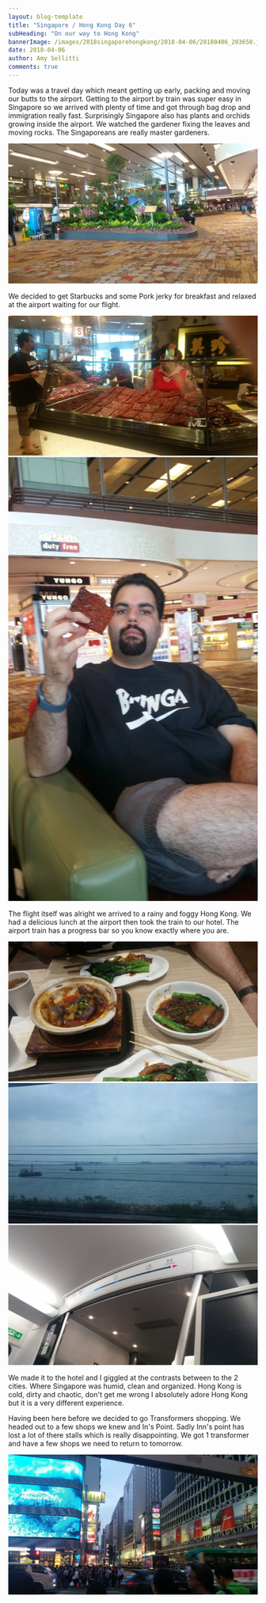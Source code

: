 ```yaml
---
layout: blog-template
title: "Singapore / Hong Kong Day 6"
subHeading: "On our way to Hong Kong"
bannerImage: /images/2018singaporehongkong/2018-04-06/20180406_203650.jpg_compressed.JPEG
date: 2018-04-06
author: Amy Sellitti
comments: true
---
```


Today was a travel day which meant getting up early, packing and moving our butts to the airport. Getting to the airport by train was super easy in Singapore so we arrived with plenty of time and got through bag drop and immigration really fast. Surprisingly Singapore also has plants and orchids growing inside the airport. We watched the gardener fixing the leaves and moving rocks. The Singaporeans are really master gardeners.

<div class="center-image"><img src="/images/2018singaporehongkong/2018-04-06/20180406_104938.jpg_compressed.JPEG" /></div>

We decided to get Starbucks and some Pork jerky for breakfast and relaxed at the airport waiting for our flight.

<div class="center-image"><img src="/images/2018singaporehongkong/2018-04-06/20180406_103653.jpg_compressed.JPEG" /></div>
<div class="center-image"><img src="/images/2018singaporehongkong/2018-04-06/20180406_104116.jpg_compressed.JPEG" /></div>

The flight itself was alright we arrived to a rainy and foggy Hong Kong. We had a delicious lunch at the airport then took the train to our hotel. The airport train has a progress bar so you know exactly where you are.

<div class="center-image"><img src="/images/2018singaporehongkong/2018-04-06/20180406_172439.jpg_compressed.JPEG" /></div>
<div class="center-image"><img src="/images/2018singaporehongkong/2018-04-06/20180406_180130.jpg_compressed.JPEG" /></div>
<div class="center-image"><img src="/images/2018singaporehongkong/2018-04-06/20180406_180651.jpg_compressed.JPEG" /></div>

We made it to the hotel and I giggled at the contrasts between to the 2 cities. Where Singapore was humid, clean and organized. Hong Kong is cold, dirty and chaotic, don't get me wrong I absolutely adore Hong Kong but it is a very different experience. 

Having been here before we decided to go Transformers shopping. We headed out to a few shops we knew and In's Point. Sadly Inn's point has lost a lot of there stalls which is really disappointing. We got 1 transformer and have a few shops we need to return to tomorrow. 

<div class="center-image"><img src="/images/2018singaporehongkong/2018-04-06/20180406_203650.jpg_compressed.JPEG" /></div>
